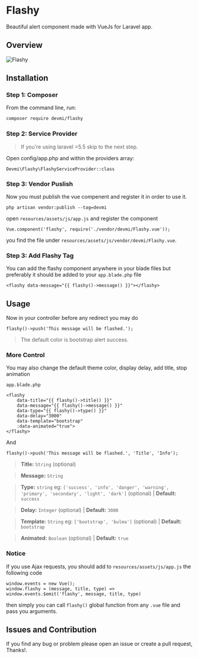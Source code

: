 # Flashy
Beautiful alert component made with VueJs for Laravel app.

## Overview
![Flashy](https://i.imgur.com/ILVXAZA.gif)

## Installation

### Step 1: Composer
From the command line, run:

```bash
composer require devmi/flashy
```

### Step 2: Service Provider
> If you're using laravel >5.5 skip to the next step.

Open config/app.php and within the providers array:

```
Devmi\Flashy\FlashyServiceProvider::class
```

### Step 3: Vendor Puslish

Now you must publish the vue compenent and register it in order to use it.

```
php artisan vendor:publish --tag=devmi
```
open `resources/assets/js/app.js` and register the component
```
Vue.component('flashy', require('./vendor/devmi/Flashy.vue'));
```

you find the file under `resources/assets/js/vendor/devmi/Flashy.vue`.

### Step 3: Add Flashy Tag

You can add the flashy component anywhere in your blade files but preferably
it should be added to your `app.blade.php` file
```
<flashy data-message="{{ flashy()->message() }}"></flashy>
```

## Usage
Now in your controller before any redirect you may do
```
flashy()->push('This message will be flashed.');
```


> The default color is bootstrap alert success.

### More Control
You may also change the default theme color, display delay, add title, stop animation

`app.blade.php`
```
<flashy
    data-title="{{ flashy()->title() }}"
    data-message="{{ flashy()->message() }}"
    data-type="{{ flashy()->type() }}"
    data-delay="3000"
    data-template="bootstrap"
    :data-animated="true">
</flashy>
```
And
```
flashy()->push('This message will be flashed.', 'Title', 'Info');
```

>**Title:** `String` (optional)

>**Message:** `String`

>**Type:**  `string` eg: `['success', 'info', 'danger', 'warning', 'primary', 'secondary', 'light', 'dark']` (optional)  | **Default:** `success`


>**Delay:** `Integer` (optional) | **Default:** `3000`

>**Template:** `String` eg: `['bootstrap', 'bulma']` (optional) | **Default:** `bootstrap`

>**Animated:** `Boolean` (optional) | **Default:** `true`

### Notice
If you use Ajax requests, you should add to `resources/assets/js/app.js` the following code

```
window.events = new Vue();
window.flashy = (message, title, type) => window.events.$emit('flashy', message, title, type)
```
then simply you can call `flashy()` global function from any `.vue` file and pass you arguments.


## Issues and Contribution
If you find any bug or problem please open an issue or create a pull request, Thanks!.
